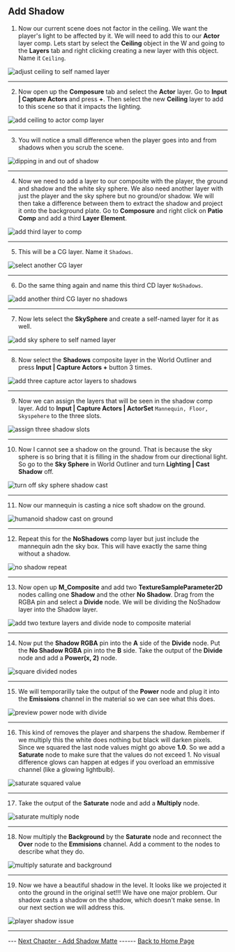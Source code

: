## Add Shadow

1. Now our current scene does not factor in the ceiling.  We want the player's light to be affected by it.  We will need to add this to our **Actor** layer comp.  Lets start by select the **Ceiling** object in the W and going to the **Layers** tab and right clicking creating a new layer with this object.  Name it `Ceiling`.  

![adjust ceiling to self named layer](../images/addCeilingToOwnLayer.jpg)

***

2.  Now open up the **Composure** tab and select the **Actor** layer. Go to **Input | Capture Actors** and press **+**.  Then select the new **Ceiling** layer to add to this scene so that it impacts the lighting.

![add ceiling to actor comp layer](../images/addCeilingToActingLayerOnComp.jpg)

***

3.  You will notice a small difference when the player goes into and from shadows when you scrub the scene.

![dipping in and out of shadow](../images/dipsIntoShadow.jpg)

***

4. Now we need to add a layer to our composite with the player, the ground and shadow and the white sky sphere.  We also need another layer with just the player and the sky sphere but no ground/or shadow. We will then take a difference between them to extract the shadow and project it onto the background plate.  Go to **Composure** and right click on **Patio Comp** and add a third **Layer Element**.


![add third layer to comp](../images/addThirdLayerToComp.jpg)

***

5. This will be a CG layer. Name it `Shadows`.

![select another CG layer](../images/secondCGLayer.jpg)

***

6. Do the same thing again and name this third CD layer `NoShadows`.

![add another third CG layer no shadows](../images/noShadowsLayer.jpg)

***

7. Now lets select the **SkySphere** and create a self-named layer for it as well.

![add sky sphere to self named layer](../images/skySphereLayer.jpg)

***

8. Now select the **Shadows** composite layer in the World Outliner and press **Input | Capture Actors +** button 3 times.

![add three capture actor layers to shadows](../images/threeCaptActorLayersShadows.jpg)

***

9. Now we can assign the layers that will be seen in the shadow comp layer.  Add to **Input | Capture Actors | ActorSet** `Mannequin, Floor, Skyspehere` to the three slots.

![assign three shadow slots](../images/assignShadowLayers.jpg)

***

10.  Now I cannot see a shadow on the ground.  That is because the sky sphere is so bring that it is filling in the shadow from our directional light.  So go to the **Sky Sphere** in World Outliner and turn **Lighting | Cast Shadow** off.

![turn off sky sphere shadow cast](../images/turnOffSkyShadow.jpg)

***

11. Now our mannequin is casting a nice soft shadow on the ground.


![humanoid shadow cast on ground](../images/shadowOnGround.jpg)

***

12.  Repeat this for the **NoShadows** comp layer but just include the mannequin adn the sky box.  This will have exactly the same thing without a shadow.

![no shadow repeat](../images/noShadowsComp.jpg)

***

13.  Now open up **M_Composite** and add two **TextureSampleParameter2D** nodes calling one **Shadow** and the other **No Shadow**.  Drag from the RGBA pin and select a **Divide** node.  We will be dividing the NoShadow layer into the Shadow layer.

![add two texture layers and divide node to composite material](../images/addShadowNoShadowToMComposite.jpg)

***

14. Now put the **Shadow RGBA** pin into the **A** side of the **Divide** node.  Put the **No Shadow RGBA** pin into the **B** side.  Take the output of the **Divide** node and add a **Power(x, 2)** node.

![square divided nodes](../images/divideSquareShadowLayers.jpg)

***

15. We will temporarilly take the output of the **Power** node and plug it into the **Emissions** channel in the material so we can see what this does.

![preview power node with divide](../images/visualizeDividePower.jpg)

***

16.  This kind of removes the player and sharpens the shadow.  Rembemer if we multiply this the white does nothing but black will darken pixels. Since we squared the last node values might go above **1.0**.  So we add a **Saturate** node to make sure that the values do not exceed 1.  No visual difference glows can happen at edges if you overload an emmissive channel (like a glowing lightbulb).

![saturate squared value](../images/addSaturateNode.jpg)

***

17.  Take the output of the **Saturate** node and add a **Multiply** node.

![saturate multiply node](../images/addMultiplyToShadow.jpg)

***

18.  Now multiply the **Background** by the **Saturate** node and reconnect the **Over** node to the **Emmisions** channel. Add a comment to the nodes to describe what they do.

![multiply saturate and background](../images/attachShadownNodes.jpg)

***

19.  Now we have a beautiful shadow in the level.  It looks like we projected it onto the ground in the original set!!!  We have one major problem.  Our shadow casts a shadow on the shadow, which doesn't make sense. In our next section we will address this.

![player shadow issue](../images/shadowAndIssue.jpg)

***

--- [Next Chapter - Add Shadow Matte](../shadow_matte/README.md) ------ [Back to Home Page](../README.md)